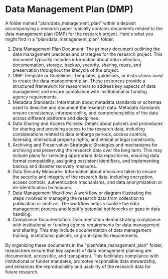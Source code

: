 # Data Management Plan (DMP)

A folder named "plan/data_management_plan" within a deposit accompanying a research paper typically contains documents related to the data management plan (DMP) for the research project. Here's what you might find in a "plan/data_management_plan" folder:

1. Data Management Plan Document: The primary document outlining the data management practices and strategies for the research project. This document typically includes information about data collection, documentation, storage, backup, security, sharing, reuse, and preservation throughout the lifecycle of the project.
2. DMP Template or Guidelines: Templates, guidelines, or instructions used to create the data management plan. These resources provide a structured framework for researchers to address key aspects of data management and ensure compliance with institutional or funding agency requirements.
3. Metadata Standards: Information about metadata standards or schemas used to describe and document the research data. Metadata standards ensure consistency, interoperability, and comprehensibility of the data across different platforms and disciplines.
4. Data Sharing and Access Policies: Details about policies and procedures for sharing and providing access to the research data, including considerations related to data embargo periods, access controls, licensing, intellectual property rights, and ethical or legal constraints.
5. Archiving and Preservation Strategies: Strategies and mechanisms for archiving and preserving the research data over the long term. This may include plans for selecting appropriate data repositories, ensuring data format compatibility, assigning persistent identifiers, and implementing backup and disaster recovery measures.
6. Data Security Measures: Information about measures taken to ensure the security and integrity of the research data, including encryption, access controls, authentication mechanisms, and data anonymization or de-identification techniques.
7. Data Management Workflow: A workflow or diagram illustrating the steps involved in managing the research data from collection to publication or archival. The workflow helps visualize the data management process and identify potential bottlenecks or gaps in data handling.
8. Compliance Documentation: Documentation demonstrating compliance with institutional or funding agency requirements for data management and sharing. This may include documentation of data management training, institutional policies, or grant-specific requirements.

By organizing these documents in the "plan/data_management_plan" folder, researchers ensure that key aspects of data management planning are documented, accessible, and transparent. This facilitates compliance with institutional or funder mandates, promotes responsible data stewardship, and enhances the reproducibility and usability of the research data for future research.
